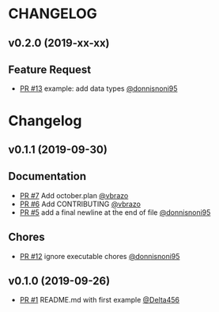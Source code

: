 # CHANGELOG

## v0.2.0 (2019-xx-xx)

## Feature Request

* [PR #13](https://github.com/v-community/v_by_example/pull/13) example: add data types [@donnisnoni95](https://github.com/donnisnoni95)

# Changelog

## v0.1.1 (2019-09-30)

## Documentation

- [PR #7](https://github.com/v-community/v_by_example/pull/7) Add october.plan [@vbrazo](https://github.com/vbrazo)
- [PR #6](https://github.com/v-community/v_by_example/pull/6) Add CONTRIBUTING [@vbrazo](https://github.com/vbrazo)
- [PR #5](https://github.com/v-community/v_by_example/pull/5) add a final newline at the end of file [@donnisnoni95](https://github.com/donnisnoni95)

## Chores

- [PR #12](https://github.com/v-community/v_by_example/pull/12) ignore executable chores [@donnisnoni95](https://github.com/donnisnoni95)

## v0.1.0 (2019-09-26)

- [PR #1](https://github.com/v-community/v_by_example/pull/1) README.md with first example [@Delta456](https://github.com/Delta456)
